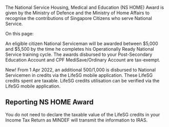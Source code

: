 The National Service Housing, Medical and Education (NS HOME) Award is given by the Ministry of
Defence and the Ministry of Home Affairs to recognise the contributions of Singapore Citizens who serve
National Service.

On this page:

An eligible citizen National Serviceman will be awarded between $5,000 and $5,500 by the time he completes his Operationally Ready National Service training cycle. The awards disbursed to your Post-Secondary Education Account and CPF MediSave/Ordinary
Account are tax-exempt.

New! From 1 Apr 2022, an additional $500/$1,000 is disbursed to National Servicemen in credits via the LifeSG mobile application. These LifeSG credits spent are taxable. LifeSG credits utilisation can be verified via the LifeSG mobile application.

## Reporting NS HOME Award

You do not need to declare the taxable value of the LifeSG credits in your Income Tax Return as MINDEF will transmit the information to IRAS.